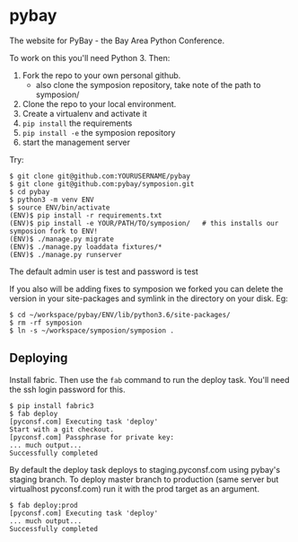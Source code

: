 # pybay

The website for PyBay - the Bay Area Python Conference.

To work on this you'll need Python 3. Then:

1. Fork the repo to your own personal github.
    - also clone the symposion repository, take note of the path to symposion/
2. Clone the repo to your local environment.
3. Create a virtualenv and activate it
4. `pip install` the requirements
5. `pip install -e` the symposion repository
6. start the management server

Try:

    $ git clone git@github.com:YOURUSERNAME/pybay
    $ git clone git@github.com:pybay/symposion.git
    $ cd pybay
    $ python3 -m venv ENV
    $ source ENV/bin/activate
    (ENV)$ pip install -r requirements.txt
    (ENV)$ pip install -e YOUR/PATH/TO/symposion/   # this installs our symposion fork to ENV!
    (ENV)$ ./manage.py migrate
    (ENV)$ ./manage.py loaddata fixtures/*
    (ENV)$ ./manage.py runserver

The default admin user is test and password is test

If you also will be adding fixes to symposion we forked you can delete
the version in your site-packages and symlink in the directory on your
disk. Eg:

    $ cd ~/workspace/pybay/ENV/lib/python3.6/site-packages/
    $ rm -rf symposion
    $ ln -s ~/workspace/symposion/symposion .

## Deploying

Install fabric. Then use the `fab` command to run the deploy
task. You'll need the ssh login password for this.

    $ pip install fabric3
    $ fab deploy
    [pyconsf.com] Executing task 'deploy'
    Start with a git checkout.
    [pyconsf.com] Passphrase for private key:
    ... much output...
    Successfully completed

By default the deploy task deploys to staging.pyconsf.com using pybay's
staging branch.  To deploy master branch to production (same server but
virtualhost pyconsf.com) run it with the prod target as an argument.

    $ fab deploy:prod
    [pyconsf.com] Executing task 'deploy'
    ... much output...
    Successfully completed
